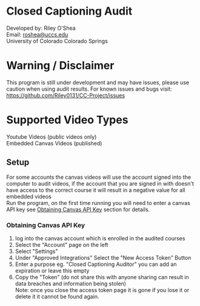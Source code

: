 # Closed Captioning Audit
Developed by: Riley O'Shea  
Email: roshea@uccs.edu  
University of Colorado Colorado Springs

# Warning / Disclaimer
This program is still under development and may have issues, please use caution when using audit results. For known issues and bugs visit: https://github.com/Riley0131/CC-Project/issues

# Supported Video Types
Youtube Videos (public videos only)  
Embedded Canvas Videos (published)  

## Setup
For some accounts the canvas videos will use the account signed into the computer to audit videos, if the account that you are signed in with doesn't have access to the correct course it will result in a negative value for all embedded videos  
Run the program, on the first time running you will need to enter a canvas API key see [Obtaining Canvas API Key](#obtaining-canvas-api-key) section for details.  

### Obtaining Canvas API Key
1. log into the canvas account which is enrolled in the audited courses
2. Select the "Account" page on the left
3. Select "Settings"
4. Under "Approved Integrations" Select the "New Access Token" Button
5. Enter a purpose eg. "Closed Captioning Auditor" you can add an expiration or leave this empty
6. Copy the "Token" (do not share this with anyone sharing can result in data breaches and information being stolen)  
Note: once you close the access token page it is gone if you lose it or delete it it cannot be found again.
